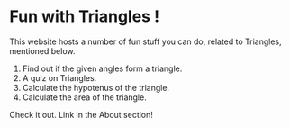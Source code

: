 # Fun with Triangles !

This website hosts a number of fun stuff you can do, related to Triangles, mentioned below.

1. Find out if the given angles form a triangle.
2. A quiz on Triangles.
3. Calculate the hypotenus of the triangle.
4. Calculate the area of the triangle.

Check it out. Link in the About section!
